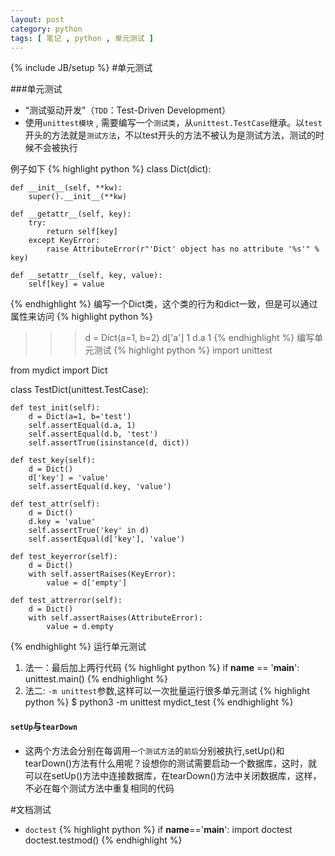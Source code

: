 ```yaml
---
layout: post 
category: python
tags: [ 笔记 , python , 单元测试 ]
---
```

{% include JB/setup %}
#单元测试

###单元测试
* “测试驱动开发”（`TDD`：Test-Driven Development）
* 使用`unittest模块` , 需要编写一个`测试类`，从`unittest.TestCase`继承。以`test`开头的方法就是`测试方法`，不以test开头的方法不被认为是测试方法，测试的时候不会被执行

例子如下
{% highlight python %}
class Dict(dict):

    def __init__(self, **kw):
        super().__init__(**kw)

    def __getattr__(self, key):
        try:
            return self[key]
        except KeyError:
            raise AttributeError(r"'Dict' object has no attribute '%s'" % key)

    def __setattr__(self, key, value):
        self[key] = value
{% endhighlight %}
编写一个Dict类，这个类的行为和dict一致，但是可以通过属性来访问
{% highlight python %}
>>> d = Dict(a=1, b=2)
>>> d['a']
1
>>> d.a
1
{% endhighlight %}
编写单元测试
{% highlight python %}
import unittest

from mydict import Dict

class TestDict(unittest.TestCase):

    def test_init(self):
        d = Dict(a=1, b='test')
        self.assertEqual(d.a, 1)
        self.assertEqual(d.b, 'test')
        self.assertTrue(isinstance(d, dict))

    def test_key(self):
        d = Dict()
        d['key'] = 'value'
        self.assertEqual(d.key, 'value')

    def test_attr(self):
        d = Dict()
        d.key = 'value'
        self.assertTrue('key' in d)
        self.assertEqual(d['key'], 'value')

    def test_keyerror(self):
        d = Dict()
        with self.assertRaises(KeyError):
            value = d['empty']

    def test_attrerror(self):
        d = Dict()
        with self.assertRaises(AttributeError):
            value = d.empty
{% endhighlight %}
运行单元测试

1. 法一：最后加上两行代码
{% highlight python %}
if __name__ == '__main__':
    unittest.main()
{% endhighlight %}
2. 法二: `-m unittest`参数,这样可以一次批量运行很多单元测试
{% highlight python %}
$ python3 -m unittest mydict_test
{% endhighlight %}

#### `setUp`与`tearDown`
* 这两个方法会分别在每调用`一个测试方法`的`前后`分别被执行,setUp()和tearDown()方法有什么用呢？设想你的测试需要启动一个数据库，这时，就可以在setUp()方法中连接数据库，在tearDown()方法中关闭数据库，这样，不必在每个测试方法中重复相同的代码


#文档测试
* `doctest`
{% highlight python %}
if __name__=='__main__':
    import doctest
    doctest.testmod()
{% endhighlight %}
